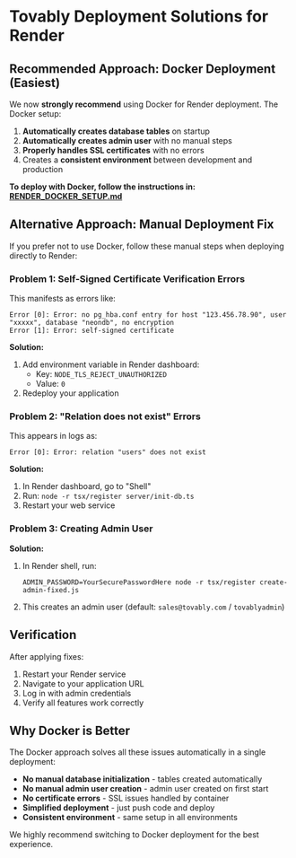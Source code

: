 # Tovably Deployment Solutions for Render

## Recommended Approach: Docker Deployment (Easiest)

We now **strongly recommend** using Docker for Render deployment. The Docker setup:

1. **Automatically creates database tables** on startup
2. **Automatically creates admin user** with no manual steps
3. **Properly handles SSL certificates** with no errors
4. Creates a **consistent environment** between development and production

**To deploy with Docker, follow the instructions in: [RENDER_DOCKER_SETUP.md](./RENDER_DOCKER_SETUP.md)**

## Alternative Approach: Manual Deployment Fix

If you prefer not to use Docker, follow these manual steps when deploying directly to Render:

### Problem 1: Self-Signed Certificate Verification Errors

This manifests as errors like:
```
Error [0]: Error: no pg_hba.conf entry for host "123.456.78.90", user "xxxxx", database "neondb", no encryption
Error [1]: Error: self-signed certificate
```

**Solution:**
1. Add environment variable in Render dashboard:
   - Key: `NODE_TLS_REJECT_UNAUTHORIZED`
   - Value: `0`
2. Redeploy your application

### Problem 2: "Relation does not exist" Errors

This appears in logs as:
```
Error [0]: Error: relation "users" does not exist
```

**Solution:**
1. In Render dashboard, go to "Shell"
2. Run: `node -r tsx/register server/init-db.ts`
3. Restart your web service

### Problem 3: Creating Admin User

**Solution:**
1. In Render shell, run:
   ```
   ADMIN_PASSWORD=YourSecurePasswordHere node -r tsx/register create-admin-fixed.js
   ```
2. This creates an admin user (default: `sales@tovably.com` / `tovablyadmin`)

## Verification

After applying fixes:
1. Restart your Render service
2. Navigate to your application URL
3. Log in with admin credentials
4. Verify all features work correctly

## Why Docker is Better

The Docker approach solves all these issues automatically in a single deployment:

- **No manual database initialization** - tables created automatically
- **No manual admin user creation** - admin user created on first start
- **No certificate errors** - SSL issues handled by container
- **Simplified deployment** - just push code and deploy
- **Consistent environment** - same setup in all environments

We highly recommend switching to Docker deployment for the best experience.